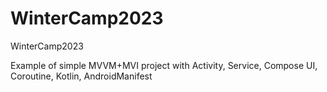# WinterCamp2023
WinterCamp2023

Example of simple MVVM+MVI project with Activity, Service, Compose UI, Coroutine, Kotlin, AndroidManifest
